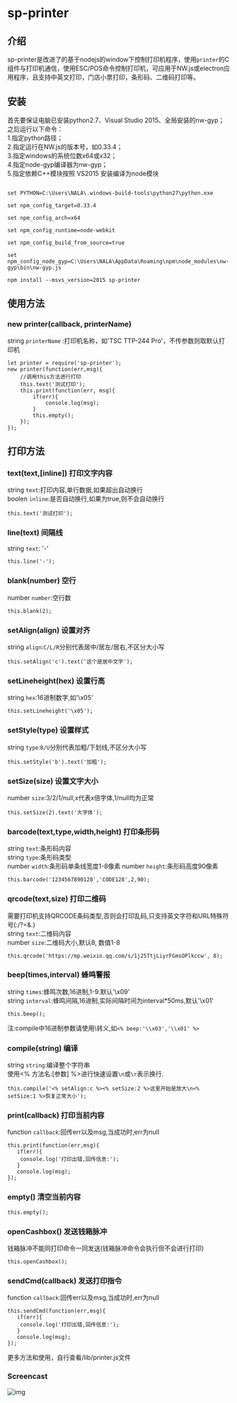 sp-printer
=

## 介绍

sp-printer是改进了的基于nodejs的window下控制打印机程序，使用`printer`的C组件与打印机通信，使用ESC/POS命令控制打印机，可应用于NW.js或electron应用程序，且支持中英文打印，门店小票打印，条形码、二维码打印等。

## 安装  
首先要保证电脑已安装python2.7、Visual Studio 2015、全局安装的nw-gyp；    
之后运行以下命令：  
1.指定python路径；  
2.指定运行在NW.js的版本号，如0.33.4；  
3.指定windows的系统位数x64或x32；  
4.指定node-gyp编译器为nw-gyp；  
5.指定依赖C++模块按照 VS2015 安装编译为node模块    


```  

set PYTHON=C:\Users\NALA\.windows-build-tools\python27\python.exe

set npm_config_target=0.33.4

set npm_config_arch=x64

set npm_config_runtime=node-webkit

set npm_config_build_from_source=true

set npm_config_node_gyp=C:\Users\NALA\AppData\Roaming\npm\node_modules\nw-gyp\bin\nw-gyp.js

npm install --msvs_version=2015 sp-printer

```

## 使用方法  
### new printer(callback, printerName)    
string `printerName` :打印机名称，如'TSC TTP-244 Pro'，不传参数则取默认打印机    

```  
let printer = require('sp-printer');
new printer(function(err,msg){
    //调用this方法进行打印
    this.text('测试打印');
    this.print(function(err, msg){
        if(err){
            console.log(msg);
        }
        this.empty();
    });
});
```  
  
## 打印方法  

### text(text,[inline]) 打印文字内容 
string `text`:打印内容,单行数据,如果超出自动换行  
boolen `inline`:是否自动换行,如果为true,则不会自动换行
```
this.text('测试打印');
```

### line(text) 间隔线  
string `text`: '-'
```
this.line('-');
```

### blank(number) 空行  
number `number`:空行数  
```
this.blank(2);
```

### setAlign(align) 设置对齐
string `align`:`C/L/R`分别代表居中/居左/居右,不区分大小写  
```
this.setAlign('c').text('这个是居中文字');
```

### setLineheight(hex) 设置行高
string `hex`:16进制数字,如'\x05'  
```
this.setLineheight('\x05');
```

### setStyle(type) 设置样式
string `type`:`B/U`分别代表加粗/下划线,不区分大小写  
```
this.setStyle('b').text('加粗');
```

### setSize(size) 设置文字大小
number `size`:3/2/1/null,x代表x倍字体,1/null均为正常
```
this.setSize(2).text('大字体');
```
### barcode(text,type,width,height) 打印条形码  
string `text`:条形码内容  
string `type`:条形码类型  
number `width`:条形码单条线宽度1-8像素
number `height`:条形码高度90像素
```
this.barcode('1234567890128','CODE128',2,90);
```

### qrcode(text,size) 打印二维码  
需要打印机支持QRCODE条码类型,否则会打印乱码,只支持英文字符和URL特殊符号(:/?=&.)  
string `text`:二维码内容  
number `size`:二维码大小,默认8, 数值1-8  
```
this.qrcode('https://mp.weixin.qq.com/s/1j25TtjLiyrFGmsOPlkccw', 8);
```

### beep(times,interval) 蜂鸣警报  
string `times`:蜂鸣次数,16进制,1-9.默认'\x09'  
string `interval`:蜂鸣间隔,16进制,实际间隔时间为interval*50ms,默认'\x01'  
```
this.beep();
```
注:compile中16进制参数请使用\转义,如`<% beep:'\\x03','\\x01' %>` 

### compile(string) 编译
string `string`:编译整个字符串  
使用<% 方法名:[参数] %>进行快速设置`\n`或`\r`表示换行.
```
this.compile('<% setAlign:c %><% setSize:2 %>这里开始是放大\n<% setSize:1 %>恢复正常大小');
```

### print(callback) 打印当前内容
function `callback`:回传err以及msg,当成功时,err为null  
```
this.print(function(err,msg){
   if(err){
    console.log('打印出错,回传信息:');
   }
   console.log(msg);
});
```
### empty() 清空当前内容
```
this.empty();
```

### openCashbox() 发送钱箱脉冲
钱箱脉冲不能同打印命令一同发送(钱箱脉冲命令会执行但不会进行打印)  
```
this.openCashbox();
```

### sendCmd(callback) 发送打印指令
function `callback`:回传err以及msg,当成功时,err为null  
```
this.sendCmd(function(err,msg){
   if(err){
    console.log('打印出错,回传信息:');
   }
   console.log(msg);
});
```  

更多方法和使用，自行查看/lib/printer.js文件  

### Screencast

![img](http://img.nala.com.cn/images/b2b/printer-screen.jpg!wh800)